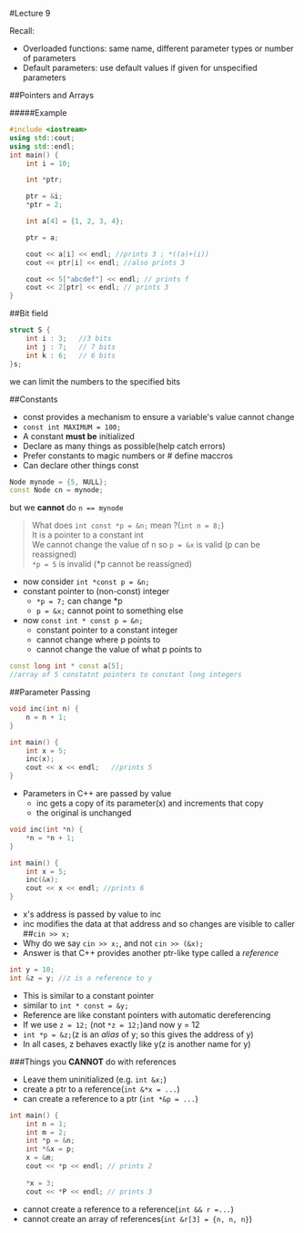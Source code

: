 #Lecture 9

Recall:  
- Overloaded functions: same name, different parameter types or number of parameters  
- Default parameters: use default values if given for unspecified parameters

##Pointers and Arrays  

#####Example  
```C++
#include <iostream>
using std::cout;
using std::endl;
int main() {
	int i = 10;

	int *ptr;

	ptr = &i;
	*ptr = 2;

	int a[4] = {1, 2, 3, 4};

	ptr = a;

	cout << a[i] << endl; //prints 3 ; *((a)+(i))
	cout << ptr[i] << endl; //also prints 3

	cout << 5["abcdef"] << endl; // prints f
	cout << 2[ptr] << endl; // prints 3
}
```

##Bit field 
```C++
struct S {
	int i : 3;   //3 bits
	int j : 7;   // 7 bits
	int k : 6;   // 6 bits
}s;
```
we can limit the numbers to the specified bits  

##Constants  
- const provides a mechanism to ensure a variable's value cannot change
- `const int MAXIMUM = 100;`
- A constant **must be** initialized
- Declare as many things as possible(help catch errors)
- Prefer constants to magic numbers or # define maccros
- Can declare other things const
```C++
Node mynode = {5, NULL};
const Node cn = mynode;
```
but we __cannot__ do `n == mynode`  
>What does `int const *p = &n;` mean ?(`int n = 8;`)  
>It is a pointer to a constant int  
>We cannot change the value of n
>so `p = &x` is valid (p can be reassigned)  
>`*p = 5` is invalid (*p cannot be reassigned)  
  
- now consider `int *const p = &n;`
- constant pointer to (non-const) integer
	- `*p = 7;` can change *p
	- `p = &x;` cannot point to something else
- now `const int * const p = &n;`
	- constant pointer to a constant integer
	- cannot change where p points to
	- cannot change the value of what p points to
  

```C++
const long int * const a[5];
//array of 5 constatnt pointers to constant long integers
```

##Parameter Passing
```C++
void inc(int n) {
	n = n + 1;
}

int main() {
	int x = 5;
	inc(x);
	cout << x << endl;   //prints 5
}
```
- Parameters in C++ are passed by value
	- inc gets a copy of its parameter(x) and increments that copy
	- the original is unchanged
```C++
void inc(int *n) {
	*n = *n + 1;
}

int main() {
	int x = 5;
	inc(&x);
	cout << x << endl; //prints 6
}
```
- x's address is passed by value to inc
- inc modifies the data at that address and so changes are visible to caller
##`cin >> x;`
- Why do we say `cin >> x;`, and not `cin >> (&x);`
- Answer is that C++ provides another ptr-like type called a *reference*
```C++
int y = 10;
int &z = y; //z is a reference to y
```
- This is similar to a constant pointer
- similar to `int * const = &y;`
- Reference are like constant pointers with automatic dereferencing
- If we use `z = 12;` (not `*z = 12;`)and now y = 12
- `int *p = &z;`(z is an *alias* of y; so this gives the address of y)
- In all cases, z behaves exactly like y(z is another name for y)
  
###Things you **CANNOT** do with references
- Leave them uninitialized (e.g. `int &x;`)
- create a ptr to a reference(`int &*x = ...`)
- can create a reference to a ptr (`int *&p = ...`)
```C++
int main() {
	int n = 1;
	int m = 2;
	int *p = &n;
	int *&x = p;
	x = &m;
	cout << *p << endl; // prints 2
	
	*x = 3;
	cout << *P << endl; // prints 3	
```
- cannot create a reference to a reference(`int && r =...`)
- cannot create an array of references(`int &r[3] = {n, n, n}`)



